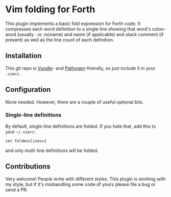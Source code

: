 # Vim folding for Forth

This plugin implements a basic fold expression for Forth code. It compresses
each word definition to a single line showing that word's colon-word (usually :
or :noname) and name (if applicable) and stack comment (if present) as well as
the line count of each definition.

## Installation

This git repo is [Vundle](https://github.com/gmarik/Vundle.vim)- and
[Pathogen](https://github.com/tpope/vim-pathogen)-friendly, so just include it
in your `.vimrc`.

## Configuration

None needed. However, there are a couple of useful optional bits.

### Single-line definitions

By default, single-line definitions are folded. If you hate that, add this to
your `~/.vimrc`:

    set foldminlines=1

and only multi-line definitions will be folded.


## Contributions

Very welcome! People write with different styles. This plugin is working with my
style, but if it's mishandling some code of yours please file a bug or send a
PR.
